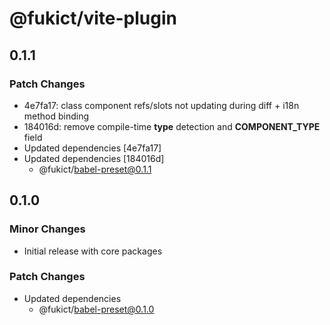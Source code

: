 # @fukict/vite-plugin

## 0.1.1

### Patch Changes

- 4e7fa17: class component refs/slots not updating during diff + i18n method binding
- 184016d: remove compile-time **type** detection and **COMPONENT_TYPE** field
- Updated dependencies [4e7fa17]
- Updated dependencies [184016d]
  - @fukict/babel-preset@0.1.1

## 0.1.0

### Minor Changes

- Initial release with core packages

### Patch Changes

- Updated dependencies
  - @fukict/babel-preset@0.1.0
